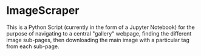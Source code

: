 # ImageScraper
This is a Python Script (currently in the form of a Jupyter Notebook) for the purpose of navigating to a central "gallery" webpage, finding the different image sub-pages, then downloading the main image with a particular tag from each sub-page.
